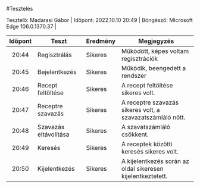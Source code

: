 #Tesztelés

Tesztelő: Madarasi Gábor | Időpont: 2022.10.10 20:49 | Böngésző: MIcrosoft Edge 106.0.1370.37 |

| Időpont | Teszt                 | Eredmény | Megjegyzés                                                            |
| :-----: | --------------------- | -------- | --------------------------------------------------------------------- |
|  20:44  | Regisztrálás          | Sikeres  | Működött, képes voltam regisztrációk                                  |
|  20:45  | Bejelentkezés         | Sikeres  | Működik, beengedett a rendszer                                        |
|  20:46  | Recept feltöltése     | Sikeres  | A recept feltöltése sikeres volt.                                     |
|  20:47  | Receptre szavazás     | Sikeres  | A receptre szavazás sikeres volt, a szavazatszámláló nőtt.            |
|  20:48  | Szavazás eltávolítása | Sikeres  | A szavatszámláló csökkent.                                            |
|  20:49  | Keresés               | Sikeres  | A receptek közötti keresés sikeres volt.                              |
|  20:50  | Kijelentkezés         | Sikeres  | A kijelentkezés során az oldal sikeresen kijelentkeztetett.           |

